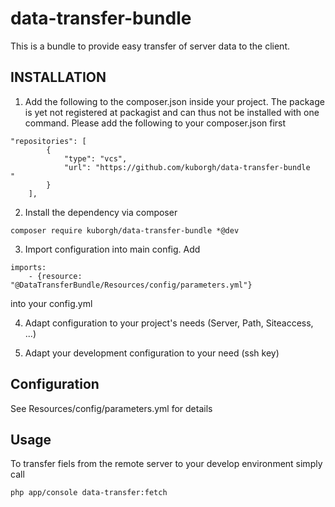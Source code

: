 data-transfer-bundle
====================

This is a bundle to provide easy transfer of server data to the client.

## INSTALLATION ##

1. Add the following to the composer.json inside your project. The package is yet not registered at packagist and can thus not be installed with one command. Please add the following to your composer.json first
```
"repositories": [
        {
            "type": "vcs",
            "url": "https://github.com/kuborgh/data-transfer-bundle
"
        }
    ],
```

2. Install the dependency via composer
```
composer require kuborgh/data-transfer-bundle *@dev
```

3. Import configuration into main config. Add
```
imports:
    - {resource: "@DataTransferBundle/Resources/config/parameters.yml"}
```
into your config.yml

4. Adapt configuration to your project's needs (Server, Path, Siteaccess, ...)

5. Adapt your development configuration to your need (ssh key)

## Configuration ##

See Resources/config/parameters.yml for details

## Usage ##

To transfer fiels from the remote server to your develop environment simply call
```
php app/console data-transfer:fetch
```